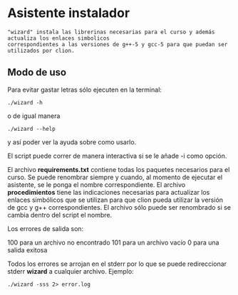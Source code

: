 
# Asistente instalador

	"wizard" instala las librerinas necesarias para el curso y además actualiza los enlaces simbolicos
	correspondientes a las versiones de g++-5 y gcc-5 para que puedan ser utilizados por clion.


## Modo de uso

Para evitar gastar letras sólo ejecuten en la terminal:

```shell
./wizard -h
```

o de igual manera

```shell
./wizard --help
```

y así poder ver la ayuda sobre como usarlo.

El script puede correr de manera interactiva si se le añade -i como opción.

El archivo **requirements.txt** contiene todas los paquetes necesarios para el curso. Se puede renombrar siempre y cuando, al momento de ejecutar el asistente, se le ponga el nombre correspondiente.
El archivo **procedimientos** tiene las indicaciones necesarias para actualizar los enlaces simbólicos que se utilizan para que clion pueda utilizar la versión de gcc y g++ correspondientes. El archivo sólo puede ser renombrado si se cambia dentro del script el nombre.

Los errores de salida son:

100 para un archivo no encontrado
101 para un archivo vacío
0 para una salida exitosa

Todos los errores se arrojan en el stderr por lo que se puede redireccionar stderr **wizard** a cualquier archivo.
Ejemplo:


```shell
./wizard -sss 2> error.log
```